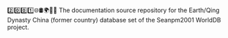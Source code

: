 2️⃣️0️⃣️0️⃣️1️⃣️🌐️🛢️🌍️🏴️📖️ The documentation source repository for the Earth/Qing Dynasty China (former country) database set of the Seanpm2001 WorldDB project. 
